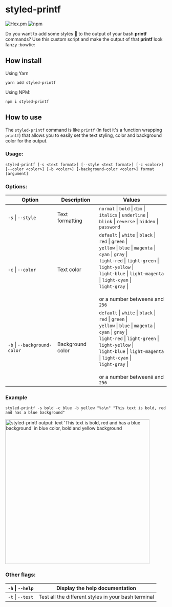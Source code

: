 # styled-printf
[![Hex.pm](https://img.shields.io/hexpm/l/plug.svg?maxAge=2592000&style=flat-square)](https://github.com/bvanhoekelen/terminal-style/blob/master/LICENSE)
[![npm](https://img.shields.io/npm/v/npm-auto-version.svg?maxAge=2592000)](https://www.npmjs.com/package/https://www.npmjs.com/package/styled-printf)


Do you want to add some styles 🎨 to the output of your bash **printf** commands? Use this custom script and make the output of that **printf** look fanzy :bowtie: 

## How install

Using Yarn
```Shell
yarn add styled-printf
```

Using NPM:
```Shell
npm i styled-printf
```

## How to use

The `styled-printf` command is like `printf` (in fact it's a function wrapping `printf`) that allows you to easily set the text styling, color and background color for the output.

### Usage:
```Shell
styled-printf [-s <text format>] [--style <text format>] [-c <color>] [--color <color>] [-b <color>] [-background-color <color>] format [argument]
```

### Options:
| Option | Description | Values |
| ------ | --- | --- |
| `-s` \| `--style` | Text formatting | `normal` \| `bold` \| `dim` \| `italics` \| `underline` \|<br /> `blink` \| `reverse` \| `hidden` \| `password` |
| `-c` \| `--color` | Text color | `default` \| `white` \| `black` \| `red` \| `green` \|<br /> `yellow` \| `blue` \| `magenta` \| `cyan` \| `gray` \|<br /> `light-red` \| `light-green` \| `light-yellow` \|<br /> `light-blue` \| `light-magenta` \| `light-cyan` \|<br /> `light-gray` \| <br /><br /> or a number between`0` and `256` | |
| `-b` \| `--background-color` | Background color | `default` \| `white` \| `black` \| `red` \| `green` \|<br /> `yellow` \| `blue` \| `magenta` \| `cyan` \| `gray` \|<br /> `light-red` \| `light-green` \| `light-yellow` \|<br /> `light-blue` \| `light-magenta` \| `light-cyan` \|<br /> `light-gray` \| <br /><br /> or a number between`0` and `256` | |

### Example
```Shell
styled-printf -s bold -c blue -b yellow "%s\n" "This text is bold, red and has a blue background"
```

<img src="https://github.com/alvarezmauro/styled-printf/blob/main/assets/example-output-01.png" width=450 alt="styled-printf output: text 'This text is bold, red and has a blue background' in blue color, bold and yellow background">

### Other flags:
| `-h` \| `--help` | Display the help documentation |
| ------- | ------- |
| `-t` \| `--test` | Test all the different styles in your bash terminal |
